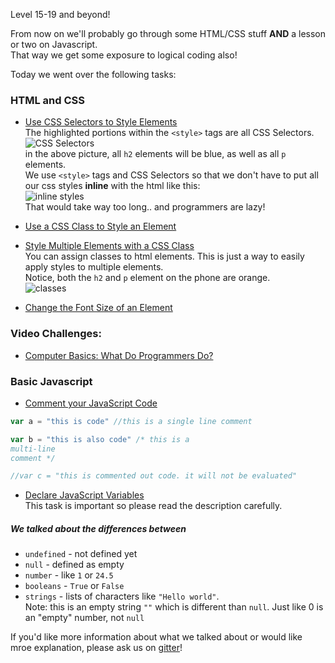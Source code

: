 Level 15-19 and beyond!

From now on we'll probably go through some HTML/CSS stuff **AND** a lesson or two on Javascript.  
That way we get some exposure to logical coding also!  



Today we went over the following tasks:

### HTML and CSS  

  - [Use CSS Selectors to Style Elements](https://www.freecodecamp.com/challenges/use-css-selectors-to-style-elements#?solution=%3Cstyle%3E%0A%20%20h2%20%7B%0A%20%20%20%20color%3A%20blue%3B%0A%20%20%7D%0A%3C%2Fstyle%3E%0A%0A%3Ch2%3ECatPhotoApp%3C%2Fh2%3E%0A%0A%3Cp%3EKitty%20ipsum%20dolor%20sit%20amet%2C%20shed%20everywhere%20shed%20everywhere%20stretching%20attack%20your%20ankles%20chase%20the%20red%20dot%2C%20hairball%20run%20catnip%20eat%20the%20grass%20sniff.%3C%2Fp%3E%0A)  
   The highlighted portions within the `<style>` tags are all CSS Selectors. 
   ![CSS Selectors](http://i.imgur.com/ZIll0Xu.png)   
   in the above picture, all `h2` elements will be blue, as well as all `p` elements.    
   We use `<style>` tags and CSS Selectors so that we don't have to put all our css styles **inline** with the html like this:  
  ![inline styles](http://i.imgur.com/W0sHdff.png)  
  That would take way too long.. and programmers are lazy!

  - [Use a CSS Class to Style an Element](https://www.freecodecamp.com/challenges/use-a-css-class-to-style-an-element#?solution=%0A%3Cstyle%3E%0A%20%20.red-text%20%7B%0A%20%20%20%20color%3A%20red%3B%0A%20%20%7D%0A%3C%2Fstyle%3E%0A%0A%3Ch2%20class%3D%22red-text%22%3ECatPhotoApp%3C%2Fh2%3E%0A%0A%3Cp%3EKitty%20ipsum%20dolor%20sit%20amet%2C%20shed%20everywhere%20shed%20everywhere%20stretching%20attack%20your%20ankles%20chase%20the%20red%20dot%2C%20hairball%20run%20catnip%20eat%20the%20grass%20sniff.%3C%2Fp%3E%0A)  

  - [Style Multiple Elements with a CSS Class](https://www.freecodecamp.com/challenges/style-multiple-elements-with-a-css-class#?solution=%0A%3Cstyle%3E%0A%20%20.red-text%20%7B%0A%20%20%20%20color%3A%20red%3B%0A%20%20%7D%0A%3C%2Fstyle%3E%0A%0A%3Ch2%20class%3D%22red-text%22%3ECatPhotoApp%3C%2Fh2%3E%0A%0A%3Cp%20class%3D%22red-text%22%3EKitty%20ipsum%20dolor%20sit%20amet%2C%20shed%20everywhere%20shed%20everywhere%20stretching%20attack%20your%20ankles%20chase%20the%20red%20dot%2C%20hairball%20run%20catnip%20eat%20the%20grass%20sniff.%3C%2Fp%3E%0A)  
  You can assign classes to html elements. This is just a way to easily apply styles to multiple elements.  
  Notice, both the `h2` and `p` element on the phone are orange.  
  ![classes](http://i.imgur.com/fILnQCG.png)  
  - [Change the Font Size of an Element](https://www.freecodecamp.com/challenges/change-the-font-size-of-an-element#?solution=%0A%3Cstyle%3E%0A%20%20.red-text%20%7B%0A%20%20%20%20color%3A%20red%3B%0A%20%20%7D%0A%20%20p%20%7B%0A%20%20%20%20font-size%3A%2016px%3B%0A%20%20%7D%0A%3C%2Fstyle%3E%0A%0A%3Ch2%20class%3D%22red-text%22%3ECatPhotoApp%3C%2Fh2%3E%0A%0A%3Cp%20class%3D%22red-text%22%3EKitty%20ipsum%20dolor%20sit%20amet%2C%20shed%20everywhere%20shed%20everywhere%20stretching%20attack%20your%20ankles%20chase%20the%20red%20dot%2C%20hairball%20run%20catnip%20eat%20the%20grass%20sniff.%3C%2Fp%3E%0A%0A%3Cp%3EPurr%20jump%20eat%20the%20grass%20rip%20the%20couch%20scratched%20sunbathe%2C%20shed%20everywhere%20rip%20the%20couch%20sleep%20in%20the%20sink%20fluffy%20fur%20catnip%20scratched.%3C%2Fp%3E%0A)  


  


### Video Challenges:  

  - [Computer Basics: What Do Programmers Do?](https://www.freecodecamp.com/videos/what-do-programmers-do)

### Basic Javascript  

  - [Comment your JavaScript Code](https://www.freecodecamp.com/challenges/comment-your-javascript-code#?solution=%2F*%20var%20i%20%3D%200%3B%20%2F%2Fthis%20is%20a%20comment%0Avar%20x%20%3D%200%3B%20*%2F%0A%2F%2Fthis%20is%20a%20comment)  
  ```javascript
  var a = "this is code" //this is a single line comment 
  
  var b = "this is also code" /* this is a   
  multi-line  
  comment */  
  
  //var c = "this is commented out code. it will not be evaluated"
  ``` 

  - [Declare JavaScript Variables](https://www.freecodecamp.com/challenges/declare-javascript-variables#?solution=%0A%2F%2F%20Example%0Avar%20myName%3B%0A%0A%2F%2F%20Define%20myName%20below%20this%20line%0A%0A)  
  This task is important so please read the description carefully.  
##### We talked about the differences between  

  * `undefined` - not defined yet  
  * `null` - defined as empty  
  * `number` - like `1` or `24.5`  
  * `booleans` - `True` or `False`  
  * `strings` - lists of characters like `"Hello world"`.  
  Note: this is an empty string `""` which is different than `null`. Just like 0 is an "empty" number, not `null` 


If you'd like more information about what we talked about or would like mroe explanation, please ask us on [gitter](https://gitter.im/Chovin/GuamFreeCodeCamp)!

